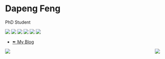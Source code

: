 <!-- ### Hi there 👋 -->

<!--
**DapengFeng/DapengFeng** is a ✨ _special_ ✨ repository because its `README.md` (this file) appears on your GitHub profile.

Here are some ideas to get you started:

- 🔭 I’m currently working on ...
- 🌱 I’m currently learning ...
- 👯 I’m looking to collaborate on ...
- 🤔 I’m looking for help with ...
- 💬 Ask me about ...
- 📫 How to reach me: ...
- 😄 Pronouns: ...
- ⚡ Fun fact: ...
-->

# Dapeng Feng

PhD Student

![](https://img.shields.io/badge/-Pytorch-ee4c2c?style=flat-square&logo=Pytorch&logoColor=000)
![](https://img.shields.io/badge/-Matlab-239120?style=flat-square&logo=Matlab&logoColor=fff)
![](https://img.shields.io/badge/-CMake-064F8C?style=flat-square&logo=CMake&logoColor=fff)
![](https://img.shields.io/badge/-VSCode-e34f26?style=flat-square&logo=Visual%20Studio%20Code&logoColor=fff)
![](https://img.shields.io/badge/-C%2B%2B-00599C?style=flat-square&logo=C%%2B%2B&logoColor=fff)
![](https://img.shields.io/badge/-Latex-008080?style=flat-square&logo=Latex&logoColor=fff)


- [✒ My Blog](https://dapengfeng.github.io)

<p>
  <a href="#">
    <img align="left" src="https://github-readme-stats.vercel.app/api?username=DapengFeng&show_icons=true&theme=synthwave">
  </a>
  <a href="#">
    <img align="right" src="https://github-readme-stats.vercel.app/api/top-langs/?username=DapengFeng&show_icons=true&layout=compact&theme=synthwave&langs-count=10">
  </a>
</p>
